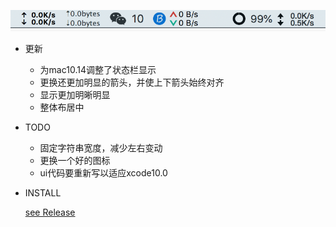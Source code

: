 ![status](status.png?raw=true)

- 更新
	- 为mac10.14调整了状态栏显示
	- 更换还更加明显的箭头，并使上下箭头始终对齐
	- 显示更加明晰明显
	- 整体布居中

- TODO
	- 固定字符串宽度，减少左右变动
	- 更换一个好的图标
	- ui代码要重新写以适应xcode10.0

- INSTALL
	
	[see Release](./Release/SpeedMonitor.app)
